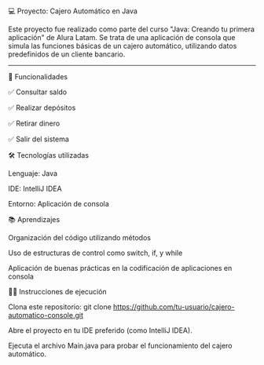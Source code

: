 💻 Proyecto: Cajero Automático en Java

Este proyecto fue realizado como parte del curso "Java: Creando tu primera aplicación" de Alura Latam. Se trata de una aplicación de consola que simula las funciones básicas de un cajero automático, utilizando datos predefinidos de un cliente bancario.
__________________________________________________________________________________________________________________________________________________________________________________________

🚀 Funcionalidades

✅ Consultar saldo

✅ Realizar depósitos

✅ Retirar dinero

✅ Salir del sistema

🛠️ Tecnologías utilizadas

Lenguaje: Java

IDE: IntelliJ IDEA

Entorno: Aplicación de consola

📚 Aprendizajes

Organización del código utilizando métodos

Uso de estructuras de control como switch, if, y while

Aplicación de buenas prácticas en la codificación de aplicaciones en consola

👨‍💻 Instrucciones de ejecución

Clona este repositorio:
git clone https://github.com/tu-usuario/cajero-automatico-console.git

Abre el proyecto en tu IDE preferido (como IntelliJ IDEA).

Ejecuta el archivo Main.java para probar el funcionamiento del cajero automático.
